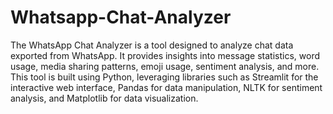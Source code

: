 # Whatsapp-Chat-Analyzer
The WhatsApp Chat Analyzer is a tool designed to analyze chat data exported from WhatsApp. It provides insights into message statistics, word usage, media sharing patterns, emoji usage, sentiment analysis, and more. This tool is built using Python, leveraging libraries such as Streamlit for the interactive web interface, Pandas for data manipulation, NLTK for sentiment analysis, and Matplotlib for data visualization.
